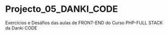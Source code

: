 # Projecto_05_DANKI_CODE
 Exercícios e Desáfios das aulas de FRONT-END do Curso PHP-FULL STACK da Danki CODE
